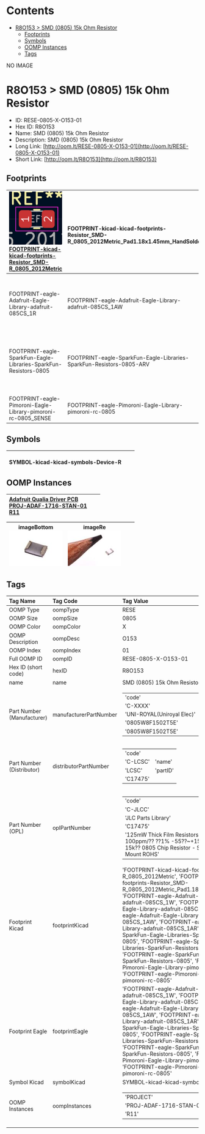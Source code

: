 



Contents
========

* [R8O153 > SMD (0805) 15k Ohm Resistor](#r8o153--smd-0805-15k-ohm-resistor)
	* [Footprints](#footprints)
	* [Symbols](#symbols)
	* [OOMP Instances](#oomp-instances)
	* [Tags](#tags)
  
NO IMAGE  
# R8O153 > SMD (0805) 15k Ohm Resistor

- ID: RESE-0805-X-O153-01
- Hex ID: R8O153
- Name: SMD (0805) 15k Ohm Resistor
- Description: SMD (0805) 15k Ohm Resistor
- Long Link: [http://oom.lt/RESE-0805-X-O153-01](http://oom.lt/RESE-0805-X-O153-01)
- Short Link: [http://oom.lt/R8O153](http://oom.lt/R8O153)

## Footprints
  

|[![](https://raw.githubusercontent.com/oomlout/oomlout_OOMP_eda_V2/main/FOOTPRINT/kicad/kicad-footprints/Resistor_SMD/R_0805_2012Metric/image_140.png)<br>FOOTPRINT-kicad-kicad-footprints-Resistor_SMD-R_0805_2012Metric](https://github.com/oomlout/oomlout_OOMP_eda_V2/tree/main/FOOTPRINT/kicad/kicad-footprints/Resistor_SMD/R_0805_2012Metric/)|![]()<br>FOOTPRINT-kicad-kicad-footprints-Resistor_SMD-R_0805_2012Metric_Pad1.18x1.45mm_HandSolder|![]()<br>FOOTPRINT-eagle-Adafruit-Eagle-Library-adafruit-085CS_1W|
| :--- | :--- | :--- |
|![]()<br>FOOTPRINT-eagle-Adafruit-Eagle-Library-adafruit-085CS_1R|![]()<br>FOOTPRINT-eagle-Adafruit-Eagle-Library-adafruit-085CS_1AW|![]()<br>FOOTPRINT-eagle-Adafruit-Eagle-Library-adafruit-085CS_1AR|
|![]()<br>FOOTPRINT-eagle-SparkFun-Eagle-Libraries-SparkFun-Resistors-0805|![]()<br>FOOTPRINT-eagle-SparkFun-Eagle-Libraries-SparkFun-Resistors-0805-ARV|![]()<br>FOOTPRINT-eagle-SparkFun-Eagle-Libraries-SparkFun-Resistors-0805|
|![]()<br>FOOTPRINT-eagle-Pimoroni-Eagle-Library-pimoroni-rc-0805_SENSE|![]()<br>FOOTPRINT-eagle-Pimoroni-Eagle-Library-pimoroni-rc-0805||

## Symbols
  

|![]()<br>SYMBOL-kicad-kicad-symbols-Device-R|||
| :--- | :--- | :--- |

## OOMP Instances
  

|[Adafruit Qualia Driver PCB<br>PROJ-ADAF-1716-STAN-01<br>R11](https://github.com/oomlout/oomlout_OOMP_projects_V2/tree/main/PROJ/ADAF/1716/STAN/01/)|||
| :--- | :--- | :--- |
  

|imageBottom<br>[![](https://raw.githubusercontent.com/oomlout/oomlout_OOMP_parts_V2/main/RESE/0805/X/O153/01/image_BOTTOM_140.jpg)](https://github.com/oomlout/oomlout_OOMP_parts_V2/tree/main/RESE/0805/X/O153/01/image_BOTTOM.jpg)|imageRe<br>[![](https://raw.githubusercontent.com/oomlout/oomlout_OOMP_parts_V2/main/RESE/0805/X/O153/01/image_RE_140.jpg)](https://github.com/oomlout/oomlout_OOMP_parts_V2/tree/main/RESE/0805/X/O153/01/image_RE.jpg)|||
| :---: | :---: | :---: | :---: |

## Tags
  

|Tag Name|Tag Code|Tag Value|
| :--- | :--- | :--- |
|OOMP Type|oompType|RESE|
|OOMP Size|oompSize|0805|
|OOMP Color|oompColor|X|
|OOMP Description|oompDesc|O153|
|OOMP Index|oompIndex|01|
|Full OOMP ID|oompID|RESE-0805-X-O153-01|
|Hex ID (short code)|hexID|R8O153|
|name|name|SMD (0805) 15k Ohm Resistor|
|Part Number (Manufacturer)|manufacturerPartNumber|<table><tr><td>'code'</td></tr><tr><td> 'C-XXXX'</td><td> 'name'</td></tr><tr><td> 'UNI-ROYAL(Uniroyal Elec)'</td><td> 'partID'</td></tr><tr><td> '0805W8F1502T5E'</td><td> 'partName'</td></tr><tr><td> '0805W8F1502T5E'</td></tr></table>|
|Part Number (Distributor)|distributorPartNumber|<table><tr><td>'code'</td></tr><tr><td> 'C-LCSC'</td><td> 'name'</td></tr><tr><td> 'LCSC'</td><td> 'partID'</td></tr><tr><td> 'C17475'</td></tr></table>|
|Part Number (OPL)|oplPartNumber|<table><tr><td>'code'</td></tr><tr><td> 'C-JLCC'</td><td> 'name'</td></tr><tr><td> 'JLC Parts Library'</td><td> 'partID'</td></tr><tr><td> 'C17475'</td><td> 'partName'</td></tr><tr><td> '125mW Thick Film Resistors 150V ??100ppm/?? ??1% -55??~+155?? 15k?? 0805  Chip Resistor - Surface Mount ROHS'</td></tr></table>|
|Footprint Kicad|footprintKicad|'FOOTPRINT-kicad-kicad-footprints-Resistor_SMD-R_0805_2012Metric', 'FOOTPRINT-kicad-kicad-footprints-Resistor_SMD-R_0805_2012Metric_Pad1.18x1.45mm_HandSolder', 'FOOTPRINT-eagle-Adafruit-Eagle-Library-adafruit-085CS_1W', 'FOOTPRINT-eagle-Adafruit-Eagle-Library-adafruit-085CS_1R', 'FOOTPRINT-eagle-Adafruit-Eagle-Library-adafruit-085CS_1AW', 'FOOTPRINT-eagle-Adafruit-Eagle-Library-adafruit-085CS_1AR', 'FOOTPRINT-eagle-SparkFun-Eagle-Libraries-SparkFun-Resistors-0805', 'FOOTPRINT-eagle-SparkFun-Eagle-Libraries-SparkFun-Resistors-0805-ARV', 'FOOTPRINT-eagle-SparkFun-Eagle-Libraries-SparkFun-Resistors-0805', 'FOOTPRINT-eagle-Pimoroni-Eagle-Library-pimoroni-rc-0805_SENSE', 'FOOTPRINT-eagle-Pimoroni-Eagle-Library-pimoroni-rc-0805'|
|Footprint Eagle|footprintEagle|'FOOTPRINT-eagle-Adafruit-Eagle-Library-adafruit-085CS_1W', 'FOOTPRINT-eagle-Adafruit-Eagle-Library-adafruit-085CS_1R', 'FOOTPRINT-eagle-Adafruit-Eagle-Library-adafruit-085CS_1AW', 'FOOTPRINT-eagle-Adafruit-Eagle-Library-adafruit-085CS_1AR', 'FOOTPRINT-eagle-SparkFun-Eagle-Libraries-SparkFun-Resistors-0805', 'FOOTPRINT-eagle-SparkFun-Eagle-Libraries-SparkFun-Resistors-0805-ARV', 'FOOTPRINT-eagle-SparkFun-Eagle-Libraries-SparkFun-Resistors-0805', 'FOOTPRINT-eagle-Pimoroni-Eagle-Library-pimoroni-rc-0805_SENSE', 'FOOTPRINT-eagle-Pimoroni-Eagle-Library-pimoroni-rc-0805'|
|Symbol Kicad|symbolKicad|SYMBOL-kicad-kicad-symbols-Device-R|
|OOMP Instances|oompInstances|<table><tr><td>'PROJECT'</td></tr><tr><td> 'PROJ-ADAF-1716-STAN-01'</td><td> 'ID'</td></tr><tr><td> 'R11'</td></tr></table>|
||||
